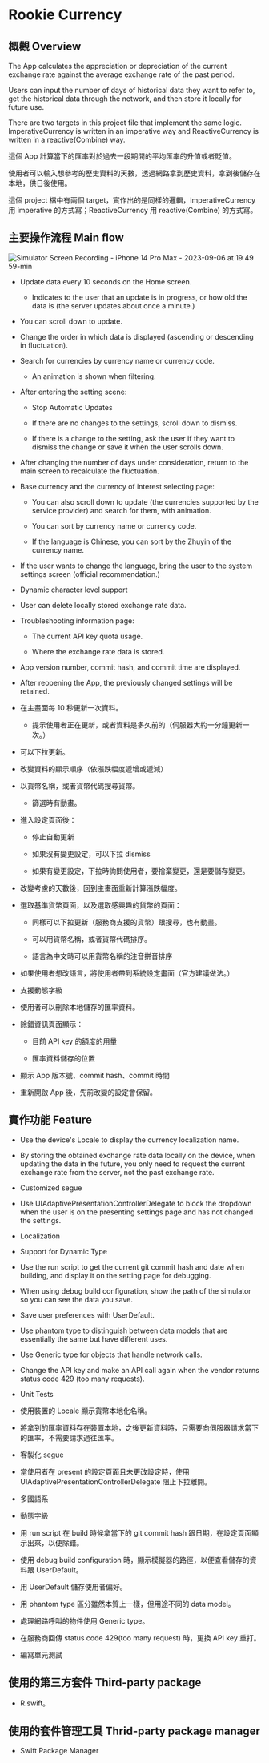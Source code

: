 #  Rookie Currency

## 概觀 Overview

The App calculates the appreciation or depreciation of the current exchange rate against the average exchange rate of the past period.

Users can input the number of days of historical data they want to refer to, get the historical data through the network, and then store it locally for future use.

There are two targets in this project file that implement the same logic. ImperativeCurrency is written in an imperative way and ReactiveCurrency is written in a reactive(Combine) way.

這個 App 計算當下的匯率對於過去一段期間的平均匯率的升值或者貶值。

使用者可以輸入想參考的歷史資料的天數，透過網路拿到歷史資料，拿到後儲存在本地，供日後使用。

這個 project 檔中有兩個 target，實作出的是同樣的邏輯，ImperativeCurrency 用 imperative 的方式寫；ReactiveCurrency 用 reactive(Combine) 的方式寫。

## 主要操作流程 Main flow

![Simulator Screen Recording - iPhone 14 Pro Max - 2023-09-06 at 19 49 59-min](https://github.com/PangYenChen/RookieCurrency/assets/50511308/67e21ce3-921d-46cb-a877-c50955016ef9)

- Update data every 10 seconds on the Home screen.
    
    - Indicates to the user that an update is in progress, or how old the data is (the server updates about once a minute.)
    
- You can scroll down to update.
 
- Change the order in which data is displayed (ascending or descending in fluctuation).

- Search for currencies by currency name or currency code.

    - An animation is shown when filtering.

- After entering the setting scene:

    - Stop Automatic Updates
    
    - If there are no changes to the settings, scroll down to dismiss.
    
    - If there is a change to the setting, ask the user if they want to dismiss the change or save it when the user scrolls down.

- After changing the number of days under consideration, return to the main screen to recalculate the fluctuation. 

- Base currency and the currency of interest selecting page:

    - You can also scroll down to update (the currencies supported by the service provider) and search for them, with animation.
    
    - You can sort by currency name or currency code.
    
    - If the language is Chinese, you can sort by the Zhuyin of the currency name.

- If the user wants to change the language, bring the user to the system settings screen (official recommendation.)

- Dynamic character level support

- User can delete locally stored exchange rate data. 

- Troubleshooting information page:
    
    - The current API key quota usage.
    
    - Where the exchange rate data is stored.

- App version number, commit hash, and commit time are displayed.

- After reopening the App, the previously changed settings will be retained.


- 在主畫面每 10 秒更新一次資料。
    
    - 提示使用者正在更新，或者資料是多久前的（伺服器大約一分鐘更新一次。）
    
- 可以下拉更新。
 
- 改變資料的顯示順序（依漲跌幅度遞增或遞減）

- 以貨幣名稱，或者貨幣代碼搜尋貨幣。

    - 篩選時有動畫。

- 進入設定頁面後：

    - 停止自動更新
    
    - 如果沒有變更設定，可以下拉 dismiss
    
    - 如果有變更設定，下拉時詢問使用者，要捨棄變更，還是要儲存變更。

- 改變考慮的天數後，回到主畫面重新計算漲跌幅度。 

- 選取基準貨幣頁面，以及選取感興趣的貨幣的頁面：

    - 同樣可以下拉更新（服務商支援的貨幣）跟搜尋，也有動畫。
    
    - 可以用貨幣名稱，或者貨幣代碼排序。
    
    - 語言為中文時可以用貨幣名稱的注音拼音排序

- 如果使用者想改語言，將使用者帶到系統設定畫面（官方建議做法。）

- 支援動態字級

- 使用者可以刪除本地儲存的匯率資料。 

- 除錯資訊頁面顯示：
    
    - 目前 API key 的額度的用量
    
    - 匯率資料儲存的位置

- 顯示 App 版本號、commit hash、commit 時間

- 重新開啟 App 後，先前改變的設定會保留。

## 實作功能 Feature

- Use the device's Locale to display the currency localization name.

- By storing the obtained exchange rate data locally on the device, when updating the data in the future, you only need to request the current exchange rate from the server, not the past exchange rate.

- Customized segue

- Use UIAdaptivePresentationControllerDelegate to block the dropdown when the user is on the presenting settings page and has not changed the settings.

- Localization

- Support for Dynamic Type

- Use the run script to get the current git commit hash and date when building, and display it on the setting page for debugging.

- When using debug build configuration, show the path of the simulator so you can see the data you save.

- Save user preferences with UserDefault.

- Use phantom type to distinguish between data models that are essentially the same but have different uses.

- Use Generic type for objects that handle network calls.

- Change the API key and make an API call again when the vendor returns status code 429 (too many requests).
 
- Unit Tests


- 使用裝置的 Locale 顯示貨幣本地化名稱。

- 將拿到的匯率資料存在裝置本地，之後更新資料時，只需要向伺服器請求當下的匯率，不需要請求過往匯率。

- 客製化 segue

- 當使用者在 present 的設定頁面且未更改設定時，使用 UIAdaptivePresentationControllerDelegate 阻止下拉離開。

- 多國語系

- 動態字級

- 用 run script 在 build 時候拿當下的 git commit hash 跟日期，在設定頁面顯示出來，以便除錯。

- 使用 debug build configuration 時，顯示模擬器的路徑，以便查看儲存的資料跟 UserDefault。

- 用 UserDefault 儲存使用者偏好。

- 用 phantom type 區分雖然本質上一樣，但用途不同的 data model。

- 處理網路呼叫的物件使用 Generic type。

- 在服務商回傳 status code 429(too many request) 時，更換 API key 重打。
 
- 編寫單元測試

## 使用的第三方套件 Third-party package

- R.swift。

## 使用的套件管理工具 Thrid-party package manager

- Swift Package Manager
